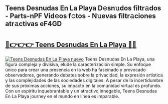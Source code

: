 ## Teens Desnudas En La Playa D𝚎sn𝚞dos filtr𝚊dos - Parts-nPF Vid𝚎os f𝚘tos - N𝚞evas filtr𝚊ciones atr𝚊ctivas eF4GD

# <h2><a href="http://mb2wvk.tromn.icu/?c=Teens+Desnudas+En+La+Playa">🔗👉👉👉 Teens Desnudas En La Playa 🔗🔗</a></h2>

[![Teens Desnudas En La Playa nuevo](https://i.imgur.com/pEAQMta.gif)](http://mb2wvk.tromn.icu/?c=Teens+Desnudas+En+La+Playa)
Teens Desnudas En La Playa, una figura compleja y divisiva, elude la caracterización simple. Su enfoque único para crear una presencia en la web ha fascinado y provocado observadores, generando debates sobre la privacidad, la expresión artística y las complejidades de las sociedades digitales. A pesar de la incertidumbre de sus próximas acciones, su impacto en la comunidad virtual es profundo. Con un espíritu inquebrantable y un atractivo innegable, Teens Desnudas En La Playa journey en el mundo en línea es imparable.
